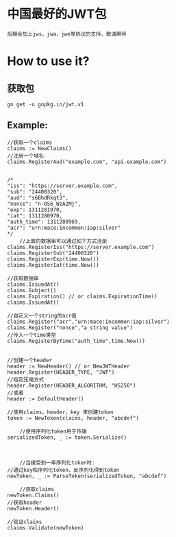 # 中国最好的JWT包
	后期会加上jws，jwa，jwe等协议的支持，敬请期待
# How to use it?
## 获取包
	go get -u gopkg.in/jwt.v1
## Example:
    //获取一个claims
    claims := NewClaims()
    //注册一个域名
	claims.RegisterAud("example.com", "api.example.com")


	/*
	"iss": "https://server.example.com",
	"sub": "24400320",
	"aud": "s6BhdRkqt3",
	"nonce": "n-0S6_WzA2Mj",
	"exp": 1311281970,
	"iat": 1311280970,
	"auth_time": 1311280969,
	"acr": "urn:mace:incommon:iap:silver"
	*/
    	//上面的数据串可以通过如下方式注册
	claims.RegisterIss("https://server.example.com")
	claims.RegisterSub("24400320")
	claims.RegisterExp(time.Now())
	claims.RegisterIat(time.Now())
	
	//获取数据串
	claims.IssuedAt()
	claims.Subject()
	claims.Expiration() // or claims.ExpirationTime()
	claims.IssuedAt()	
	
	//自定义一个string的acr值
	claims.Register("acr","urn:mace:incommon:iap:silver")
	claims.Register("nonce","a string value")
	//传入一个time类型
	claims.RegisterByTime("auth_time",time.Now())


	//创建一个header
	header := NewHeader() // or NewJWTHeader
	header.Register(HEADER_TYPE, "JWT")
	//指定压缩方式
	header.Register(HEADER_ALGORITHM, "HS256")
	//或者
	header := DefaultHeader()
	
	//使用claims，header，key 来创建token
	token := NewToken(claims, header, "abcdef")

    	//使用序列化token用于传输
	serializedToken, _ := token.Serialize()



    	//当接受到一串序列化token时:
	//通过key和序列化token，反序列化得到token
	newToken, _ := ParseToken(serializedToken, "abcdef")

    	//获取claims
	newToken.Claims()
	//获取header
	newToken.Header()

	//验证claims
	claims.Validate(newToken)
 
